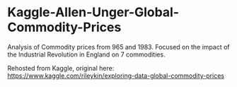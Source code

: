 # Kaggle-Allen-Unger-Global-Commodity-Prices
Analysis of Commodity prices from 965 and 1983. Focused on the impact of the Industrial Revolution in England on 7 commodities. 

Rehosted from Kaggle, original here: https://www.kaggle.com/rileykin/exploring-data-global-commodity-prices
